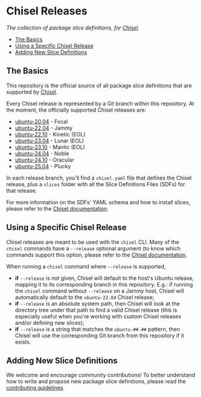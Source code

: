 # Chisel Releases <!-- omit from toc -->

*The collection of package slice definitions, for
[Chisel](https://github.com/canonical/chisel).*

- [The Basics](#the-basics)
- [Using a Specific Chisel Release](#using-a-specific-chisel-release)
- [Adding New Slice Definitions](#adding-new-slice-definitions)

## The Basics

This repository is the official source of all package slice definitions that
are supported by [Chisel](https://github.com/canonical/chisel).

Every Chisel release is represented by a Git branch within this repository. At
the moment, the officially supported Chisel releases are:

- [ubuntu-20.04](https://github.com/canonical/chisel-releases/tree/ubuntu-20.04)
\- Focal
- [ubuntu-22.04](https://github.com/canonical/chisel-releases/tree/ubuntu-22.04)
\- Jammy
- [ubuntu-22.10](https://github.com/canonical/chisel-releases/tree/ubuntu-22.10)
\- Kinetic (EOL)
- [ubuntu-23.04](https://github.com/canonical/chisel-releases/tree/ubuntu-23.04)
\- Lunar (EOL)
- [ubuntu-23.10](https://github.com/canonical/chisel-releases/tree/ubuntu-23.10)
\- Mantic (EOL)
- [ubuntu-24.04](https://github.com/canonical/chisel-releases/tree/ubuntu-24.04)
\- Noble
- [ubuntu-24.10](https://github.com/canonical/chisel-releases/tree/ubuntu-24.10)
\- Oracular
- [ubuntu-25.04](https://github.com/canonical/chisel-releases/tree/ubuntu-25.04)
\- Plucky

In each release branch, you'll find a `chisel.yaml` file that defines the Chisel
release, plus a `slices` folder with all the Slice Definitions Files (SDFs) for
that release.

For more information on the SDFs' YAML schema and how to install slices, please
refer to the
[Chisel documentation](https://documentation.ubuntu.com/chisel/en/latest/).

## Using a Specific Chisel Release

Chisel releases are meant to be used with the `chisel` CLI. Many of the `chisel`
commands have a `--release` optional argument (to know which commands support
this option, please refer to the
[Chisel documentation](https://documentation.ubuntu.com/chisel/en/latest/).

When running a `chisel` command where `--release` is supported,

- **if** `--release` is not given, Chisel will default to the host's Ubuntu
release, mapping it to its corresponding branch in this repository. E.g.: if
running the `chisel` command without `--release` on a Jammy host, Chisel will
automatically default to the `ubuntu-22.04` Chisel release;
- **if** `--release` is an absolute system path, then Chisel will look at the directory tree under that path to find a valid Chisel release (this is
especially useful when you're working with custom Chisel releases and/or
defining new slices);
- **if** `--release` is a string that matches the `ubuntu-##.##` pattern, then
Chisel will use the corresponding Git branch from this repository if it exists.

## Adding New Slice Definitions

We welcome and encourage community contributions! To better understand how to
write and propose new package slice definitions, please read the
[contributing guidelines](./CONTRIBUTING.md).
